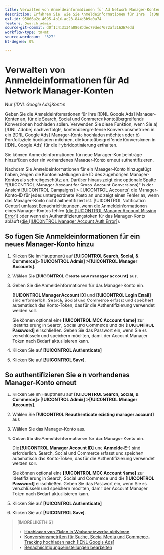 ```yaml
---
title: Verwalten von Anmeldeinformationen für Ad Network Manager-Konten
description: Erfahren Sie, wie Sie Anmeldeinformationen für Ihre  [!DNL Google Ads] -Manager-Konten bereitstellen.
exl-id: 95866a2e-4695-4b1d-ac23-844d3b9a0a74
feature: Search Admin
source-git-commit: d0f1c413134a0868ddec79ded7672af316267edd
workflow-type: tm+mt
source-wordcount: '327'
ht-degree: 0%

---
```


# Verwalten von Anmeldeinformationen für Ad Network Manager-Konten

Nur *[!DNL Google Ads]Konten*

Geben Sie die Anmeldeinformationen für Ihre [!DNL Google Ads] Manager-Konten an, für die Search, Social und Commerce kontoübergreifende Konversionen hochladen sollen. Verwenden Sie diese Funktion, wenn Sie a) [!DNL Adobe] nachverfolgte, kontenübergreifende Konversionsmetriken in ein [!DNL Google Ads] Manager-Konto hochladen möchten oder b) Portfolioziele hochladen möchten, die kontoübergreifende Konversionen in [!DNL Google Ads] für die Hybridoptimierung enthalten.

<!-- [Maybe later: and c) sync conversion value rules for accounts that use cross-account conversion tracking with Google Ads.] -->

Sie können Anmeldeinformationen für neue Manager-Kontoeinträge hinzufügen oder ein vorhandenes Manager-Konto erneut authentifizieren.

Nachdem Sie Anmeldeinformationen für ein Manager-Konto hinzugefügt haben, zeigen die Kontoeinstellungen die ID des zugehörigen Manager-Kontos als schreibgeschützt an. Darüber hinaus zeigt eine optionale Spalte &quot;[!UICONTROL Manager Account for Cross-Account Conversions]&quot; in der Ansicht [!UICONTROL Campaigns] > [!UICONTROL Accounts] die Manager-Konto-ID für jedes untergeordnete Konto an und zeigt einen Fehler an, wenn das Manager-Konto nicht authentifiziert ist. [!UICONTROL Notification Center] umfasst Benachrichtigungen, wenn die Anmeldeinformationen eines Manager-Kontos fehlen ([die [!UICONTROL Manager Account Missing Error]](/help/search-social-commerce/notifications/notification-about.md)) oder wenn ein Authentifizierungstoken für das Manager-Konto abläuft ([die [!UICONTROL Manager Account Auth Error]](/help/search-social-commerce/notifications/notification-about.md)).

## So fügen Sie Anmeldeinformationen für ein neues Manager-Konto hinzu

1. Klicken Sie im Hauptmenü auf **[!UICONTROL Search, Social, & Commerce]> [!UICONTROL Admin] >[!UICONTROL Manager Accounts]**.

1. Wählen Sie **[!UICONTROL Create new manager account]** aus.

1. Geben Sie die Anmeldeinformationen für das Manager-Konto ein.

   **[!UICONTROL Manager Account ID]** und **[!UICONTROL Login Email]** sind erforderlich. Search, Social und Commerce erfasst und speichert automatisch das Konto-Token, das für die Authentifizierung verwendet werden soll.

   Sie können optional eine **[!UICONTROL MCC Account Name]** zur Identifizierung in Search, Social und Commerce und die **[!UICONTROL Password]** einschließen. Geben Sie das Passwort ein, wenn Sie es verschlüsseln und speichern möchten, damit der Account Manager Token nach Bedarf aktualisieren kann.

1. Klicken Sie auf **[!UICONTROL Authenticate]**.

1. Klicken Sie auf **[!UICONTROL Save]**.

## So authentifizieren Sie ein vorhandenes Manager-Konto erneut

1. Klicken Sie im Hauptmenü auf **[!UICONTROL Search, Social, & Commerce]> [!UICONTROL Admin] >[!UICONTROL Manager Accounts]**.

1. Wählen Sie **[!UICONTROL Reauthenticate existing manager account]** aus.

1. Wählen Sie das Manager-Konto aus.

1. Geben Sie die Anmeldeinformationen für das Manager-Konto ein.

   Die **[!UICONTROL Manager Account ID]** und **Anmelde-E-**) sind erforderlich. Search, Social und Commerce erfasst und speichert automatisch das Konto-Token, das für die Authentifizierung verwendet werden soll.

   Sie können optional eine **[!UICONTROL MCC Account Name]** zur Identifizierung in Search, Social und Commerce und die **[!UICONTROL Password]** einschließen. Geben Sie das Passwort ein, wenn Sie es verschlüsseln und speichern möchten, damit der Account Manager Token nach Bedarf aktualisieren kann.

1. Klicken Sie auf **[!UICONTROL Authenticate]**.

1. Klicken Sie auf **[!UICONTROL Save]**.

>[!MORELIKETHIS]
>
>* [Hochladen von Zielen in Werbenetzwerke aktivieren](/help/search-social-commerce/tools/objective-upload-to-networks.md)
>* [Konversionsmetriken für Suche, Social Media und Commerce-Tracking hochladen nach [!DNL Google Ads]](/help/search-social-commerce/tools/conversion-metrics-upload-to-google.md)
>* [Benachrichtigungseinstellungen bearbeiten](/help/search-social-commerce/notifications/notification-edit.md)
